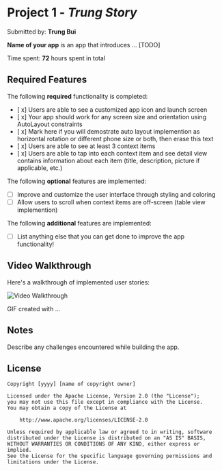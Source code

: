 # Project 1 - *Trung Story*

Submitted by: **Trung Bui**

**Name of your app** is an app that introduces ... [TODO] 

Time spent: **72** hours spent in total

## Required Features

The following **required** functionality is completed:

- [ x] Users are able to see a customized app icon and launch screen
- [ x] Your app should work for any screen size and orientation using AutoLayout constraints
- [ x] Mark here if you will demostrate auto layout implemention as horizontal rotation or different phone size or both, then erase this text
- [ x] Users are able to see at least 3 context items
- [ x] Users are able to tap into each context item and see detail view contains information about each item (title, description, picture if applicable, etc.)
 
The following **optional** features are implemented:

- [ ] Improve and customize the user interface through styling and coloring
- [ ] Allow users to scroll when context items are off-screen (table view implemention)

The following **additional** features are implemented:

- [ ] List anything else that you can get done to improve the app functionality!

## Video Walkthrough

Here's a walkthrough of implemented user stories:

<img src='https://media.giphy.com/media/bm2Tq7Gqtn9z1GsUCm/giphy.gif' title='Video Walkthrough' width='' alt='Video Walkthrough' />

<!-- Replace this with whatever GIF tool you used! -->
GIF created with ...  
<!-- Recommended tools:
[Kap](https://getkap.co/) for macOS
[ScreenToGif](https://www.screentogif.com/) for Windows
[peek](https://github.com/phw/peek) for Linux. -->

## Notes

Describe any challenges encountered while building the app.

## License

    Copyright [yyyy] [name of copyright owner]

    Licensed under the Apache License, Version 2.0 (the "License");
    you may not use this file except in compliance with the License.
    You may obtain a copy of the License at

        http://www.apache.org/licenses/LICENSE-2.0

    Unless required by applicable law or agreed to in writing, software
    distributed under the License is distributed on an "AS IS" BASIS,
    WITHOUT WARRANTIES OR CONDITIONS OF ANY KIND, either express or implied.
    See the License for the specific language governing permissions and
    limitations under the License.
